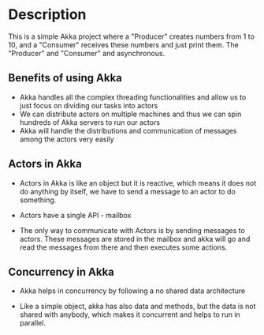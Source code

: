 # Description

This is a simple Akka project where a "Producer" creates numbers from 1 to 10, and a "Consumer" receives these numbers and just print them.
The "Producer" and "Consumer" and asynchronous.

## Benefits of using Akka

* Akka handles all the complex threading functionalities and allow us to just focus on dividing our tasks into actors
* We can distribute actors on multiple machines and thus we can spin hundreds of Akka servers to run our actors
* Akka will handle the distributions and communication of messages among the actors very easily

## Actors in Akka

* Actors in Akka is like an object but it is reactive, which means it does not do anything by itself, we have to send
a message to an actor to do something.

* Actors have a single API - mailbox

* The only way to communicate with Actors is by sending messages to actors. These messages are stored in the mailbox and akka will 
go and read the messages from there and then executes some actions.

## Concurrency in Akka

* Akka helps in concurrency by following a no shared data architecture

* Like a simple object, akka has also data and methods, but the data is not shared with anybody, which makes it concurrent
and helps to run in parallel.

